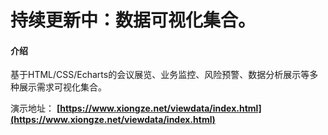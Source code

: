 # 持续更新中：数据可视化集合。 

#### 介绍
基于HTML/CSS/Echarts的会议展览、业务监控、风险预警、数据分析展示等多种展示需求可视化集合。

演示地址：
 **[https://www.xiongze.net/viewdata/index.html](https://www.xiongze.net/viewdata/index.html)** 



